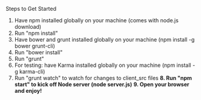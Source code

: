 Steps to Get Started

1. Have npm installed globally on your machine (comes with node.js download)
2. Run "npm install"
3. Have bower and grunt installed globally on your machine (npm install -g bower grunt-cli)
4. Run "bower install"
5. Run "grunt"
6. For testing: have Karma installed globally on your machine (npm install -g karma-cli)
7. Run "grunt watch" to watch for changes to client_src files
**8. Run "npm start" to kick off Node server (node server.js)**
**9. Open your browser and enjoy!**
